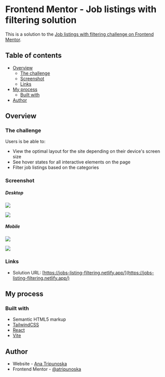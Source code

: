# Frontend Mentor - Job listings with filtering solution

This is a solution to the [Job listings with filtering challenge on Frontend Mentor](https://www.frontendmentor.io/challenges/job-listings-with-filtering-ivstIPCt).

## Table of contents

- [Overview](#overview)
  - [The challenge](#the-challenge)
  - [Screenshot](#screenshot)
  - [Links](#links)
- [My process](#my-process)
  - [Built with](#built-with)
- [Author](#author)

## Overview

### The challenge

Users is be able to:

- View the optimal layout for the site depending on their device's screen size
- See hover states for all interactive elements on the page
- Filter job listings based on the categories

### Screenshot

##### Desktop

![](./desktop.png)

![](./desktop-filters.png)

##### Mobile

![](./mobile.png)

![](./mobile-filters.png)

### Links

- Solution URL: [https://jobs-listing-filtering.netlify.app/](https://jobs-listing-filtering.netlify.app/)

## My process

### Built with

- Semantic HTML5 markup
- [TailwindCSS](https://tailwindcss.com/)
- [React](https://reactjs.org/)
- [Vite](https://vitejs.dev/)

## Author

- Website - [Ana Tripunoska](https://atripunoska.github.io/)
- Frontend Mentor - [@atripunoska](https://www.frontendmentor.io/profile/atripunoska)
